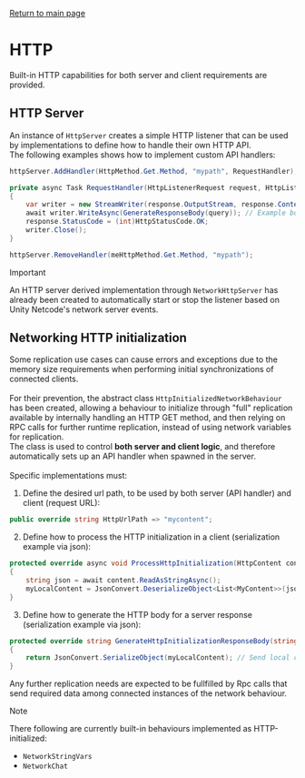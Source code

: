 [Return to main page](../)

# HTTP
Built-in HTTP capabilities for both server and client requirements are provided.

## HTTP Server
An instance of `HttpServer` creates a simple HTTP listener that can be used by implementations to define how to handle their own HTTP API.\
The following examples shows how to implement custom API handlers:
```C#
httpServer.AddHandler(HttpMethod.Get.Method, "mypath", RequestHandler);
```
```C#
private async Task RequestHandler(HttpListenerRequest request, HttpListenerResponse response, string query)
{
    var writer = new StreamWriter(response.OutputStream, response.ContentEncoding);
    await writer.WriteAsync(GenerateResponseBody(query)); // Example body
    response.StatusCode = (int)HttpStatusCode.OK;
    writer.Close();
}
```
```C#
httpServer.RemoveHandler(meHttpMethod.Get.Method, "mypath");
```
> [!IMPORTANT]
> An HTTP server derived implementation through `NetworkHttpServer` has already been created to automatically start or stop the listener based on Unity Netcode's network server events.

## Networking HTTP initialization
Some replication use cases can cause errors and exceptions due to the memory size requirements when performing initial synchronizations of connected clients.\
\
For their prevention, the abstract class `HttpInitializedNetworkBehaviour` has been created, 
allowing a behaviour to initialize through "full" replication available by internally handling an HTTP GET method, and then relying on RPC calls for further runtime replication, instead of using network variables for replication.\
The class is used to control **both server and client logic**, and therefore automatically sets up an API handler when spawned in the server.\
\
Specific implementations must:
1. Define the desired url path, to be used by both server (API handler) and client (request URL):
```C#
public override string HttpUrlPath => "mycontent";
```
2. Define how to process the HTTP initialization in a client (serialization example via json):
```C#
protected override async void ProcessHttpInitialization(HttpContent content)
{
    string json = await content.ReadAsStringAsync();
    myLocalContent = JsonConvert.DeserializeObject<List<MyContent>>(json);
}
```
3. Define how to generate the HTTP body for a server response (serialization example via json):
```C#
protected override string GenerateHttpInitializationResponseBody(string query)
{
    return JsonConvert.SerializeObject(myLocalContent); // Send local content from the server
}
```
Any further replication needs are expected to be fullfilled by Rpc calls that send required data among connected instances of the network behaviour.
> [!NOTE]
> There following are currently built-in behaviours implemented as HTTP-initialized:
> - `NetworkStringVars`
> - `NetworkChat`
